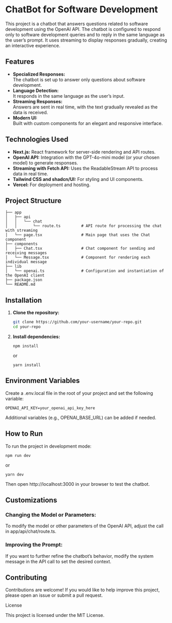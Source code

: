 # ChatBot for Software Development

This project is a chatbot that answers questions related to software development using the OpenAI API. The chatbot is configured to respond only to software development queries and to reply in the same language as the user’s prompt. It uses streaming to display responses gradually, creating an interactive experience.

## Features
 
- **Specialized Responses:**  
  The chatbot is set up to answer only questions about software development.
- **Language Detection:**  
  It responds in the same language as the user’s input.
- **Streaming Responses:**  
  Answers are sent in real time, with the text gradually revealed as the data is received.
- **Modern UI:**  
  Built with custom components for an elegant and responsive interface.

## Technologies Used

- **Next.js:** React framework for server-side rendering and API routes.
- **OpenAI API:** Integration with the GPT-4o-mini model (or your chosen model) to generate responses.
- **Streaming with Fetch API:** Uses the ReadableStream API to process data in real time.
- **Tailwind CSS and shadcn/UI:** For styling and UI components.
- **Vercel:** For deployment and hosting.

## Project Structure
  ```
  ├── app
  │   ├── api
  │   │   └── chat
  │   │       └── route.ts         # API route for processing the chat with streaming
  │   └── page.tsx                 # Main page that uses the Chat component
  ├── components
  │   ├── Chat.tsx                 # Chat component for sending and receiving messages
  │   └── Message.tsx              # Component for rendering each individual message
  ├── lib
  │   └── openai.ts                # Configuration and instantiation of the OpenAI client
  ├── package.json
  └── README.md
  ```
## Installation

1. **Clone the repository:**

   ```bash
   git clone https://github.com/your-username/your-repo.git
   cd your-repo
   ```

2.	**Install dependencies:**

    ```
    npm install
    ```
    or
    ```
    yarn install
    ```

## Environment Variables

Create a .env.local file in the root of your project and set the following variable:

```
OPENAI_API_KEY=your_openai_api_key_here
```

Additional variables (e.g., OPENAI_BASE_URL) can be added if needed.

## How to Run

To run the project in development mode:

```
npm run dev
```
or
```
yarn dev
```

Then open http://localhost:3000 in your browser to test the chatbot.

## Customizations
### Changing the Model or Parameters:
To modify the model or other parameters of the OpenAI API, adjust the call in app/api/chat/route.ts.
### Improving the Prompt:
If you want to further refine the chatbot’s behavior, modify the system message in the API call to set the desired context.

## Contributing

Contributions are welcome! If you would like to help improve this project, please open an issue or submit a pull request.

License

This project is licensed under the MIT License.

